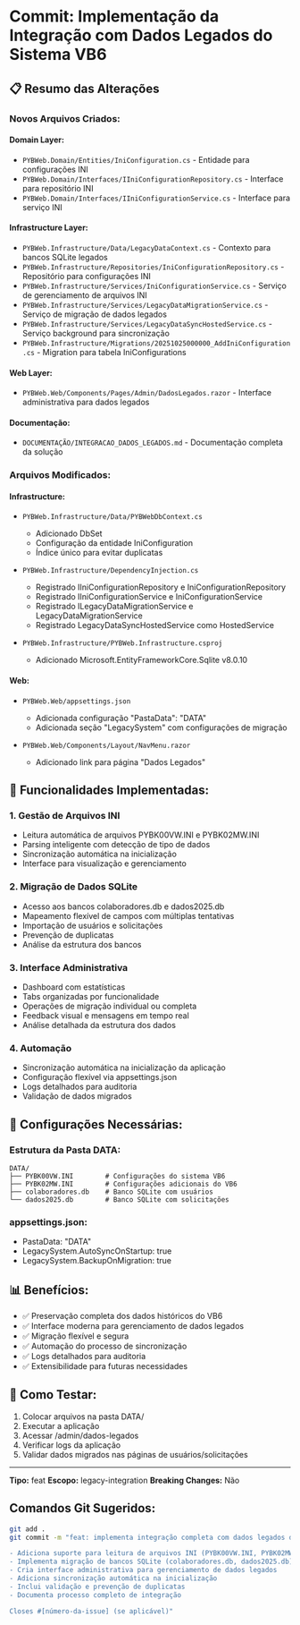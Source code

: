 # Commit: Implementação da Integração com Dados Legados do Sistema VB6

## 📋 Resumo das Alterações

### Novos Arquivos Criados:

#### Domain Layer:
- `PYBWeb.Domain/Entities/IniConfiguration.cs` - Entidade para configurações INI
- `PYBWeb.Domain/Interfaces/IIniConfigurationRepository.cs` - Interface para repositório INI
- `PYBWeb.Domain/Interfaces/IIniConfigurationService.cs` - Interface para serviço INI

#### Infrastructure Layer:
- `PYBWeb.Infrastructure/Data/LegacyDataContext.cs` - Contexto para bancos SQLite legados
- `PYBWeb.Infrastructure/Repositories/IniConfigurationRepository.cs` - Repositório para configurações INI
- `PYBWeb.Infrastructure/Services/IniConfigurationService.cs` - Serviço de gerenciamento de arquivos INI
- `PYBWeb.Infrastructure/Services/LegacyDataMigrationService.cs` - Serviço de migração de dados legados
- `PYBWeb.Infrastructure/Services/LegacyDataSyncHostedService.cs` - Serviço background para sincronização
- `PYBWeb.Infrastructure/Migrations/20251025000000_AddIniConfiguration.cs` - Migration para tabela IniConfigurations

#### Web Layer:
- `PYBWeb.Web/Components/Pages/Admin/DadosLegados.razor` - Interface administrativa para dados legados

#### Documentação:
- `DOCUMENTAÇÃO/INTEGRACAO_DADOS_LEGADOS.md` - Documentação completa da solução

### Arquivos Modificados:

#### Infrastructure:
- `PYBWeb.Infrastructure/Data/PYBWebDbContext.cs`
  - Adicionado DbSet<IniConfiguration>
  - Configuração da entidade IniConfiguration
  - Índice único para evitar duplicatas

- `PYBWeb.Infrastructure/DependencyInjection.cs`
  - Registrado IIniConfigurationRepository e IniConfigurationRepository
  - Registrado IIniConfigurationService e IniConfigurationService
  - Registrado ILegacyDataMigrationService e LegacyDataMigrationService
  - Registrado LegacyDataSyncHostedService como HostedService

- `PYBWeb.Infrastructure/PYBWeb.Infrastructure.csproj`
  - Adicionado Microsoft.EntityFrameworkCore.Sqlite v8.0.10

#### Web:
- `PYBWeb.Web/appsettings.json`
  - Adicionada configuração "PastaData": "DATA"
  - Adicionada seção "LegacySystem" com configurações de migração

- `PYBWeb.Web/Components/Layout/NavMenu.razor`
  - Adicionado link para página "Dados Legados"

## 🎯 Funcionalidades Implementadas:

### 1. Gestão de Arquivos INI
- Leitura automática de arquivos PYBK00VW.INI e PYBK02MW.INI
- Parsing inteligente com detecção de tipo de dados
- Sincronização automática na inicialização
- Interface para visualização e gerenciamento

### 2. Migração de Dados SQLite
- Acesso aos bancos colaboradores.db e dados2025.db
- Mapeamento flexível de campos com múltiplas tentativas
- Importação de usuários e solicitações
- Prevenção de duplicatas
- Análise da estrutura dos bancos

### 3. Interface Administrativa
- Dashboard com estatísticas
- Tabs organizadas por funcionalidade
- Operações de migração individual ou completa
- Feedback visual e mensagens em tempo real
- Análise detalhada da estrutura dos dados

### 4. Automação
- Sincronização automática na inicialização da aplicação
- Configuração flexível via appsettings.json
- Logs detalhados para auditoria
- Validação de dados migrados

## 🔧 Configurações Necessárias:

### Estrutura da Pasta DATA:
```
DATA/
├── PYBK00VW.INI        # Configurações do sistema VB6
├── PYBK02MW.INI        # Configurações adicionais do VB6
├── colaboradores.db    # Banco SQLite com usuários
└── dados2025.db        # Banco SQLite com solicitações
```

### appsettings.json:
- PastaData: "DATA"
- LegacySystem.AutoSyncOnStartup: true
- LegacySystem.BackupOnMigration: true

## 📊 Benefícios:
- ✅ Preservação completa dos dados históricos do VB6
- ✅ Interface moderna para gerenciamento de dados legados
- ✅ Migração flexível e segura
- ✅ Automação do processo de sincronização
- ✅ Logs detalhados para auditoria
- ✅ Extensibilidade para futuras necessidades

## 🚀 Como Testar:
1. Colocar arquivos na pasta DATA/
2. Executar a aplicação
3. Acessar /admin/dados-legados
4. Verificar logs da aplicação
5. Validar dados migrados nas páginas de usuários/solicitações

---

**Tipo:** feat
**Escopo:** legacy-integration
**Breaking Changes:** Não

## Comandos Git Sugeridos:

```bash
git add .
git commit -m "feat: implementa integração completa com dados legados do sistema VB6

- Adiciona suporte para leitura de arquivos INI (PYBK00VW.INI, PYBK02MW.INI)
- Implementa migração de bancos SQLite (colaboradores.db, dados2025.db)
- Cria interface administrativa para gerenciamento de dados legados
- Adiciona sincronização automática na inicialização
- Inclui validação e prevenção de duplicatas
- Documenta processo completo de integração

Closes #[número-da-issue] (se aplicável)"
```